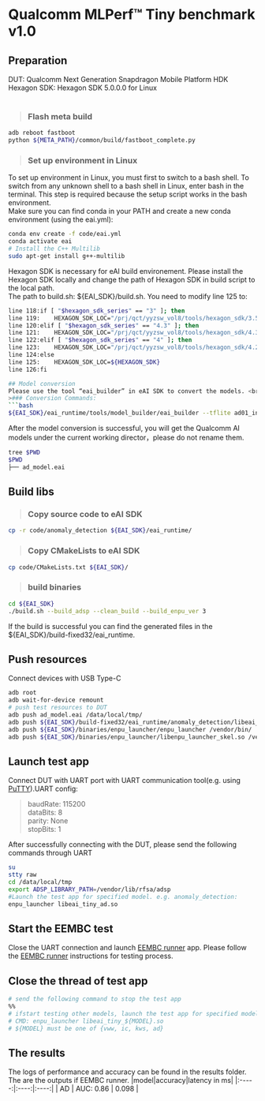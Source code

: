 # Qualcomm MLPerf™ Tiny benchmark v1.0

## Preparation
DUT: Qualcomm Next Generation Snapdragon Mobile Platform HDK<br>
Hexagon SDK: Hexagon SDK 5.0.0.0 for Linux<br>
<br>
>### Flash meta build 
```bash
adb reboot fastboot
python ${META_PATH}/common/build/fastboot_complete.py
```
>### Set up environment in Linux
To set up environment in Linux, you must first to switch to a bash shell. To switch from any unknown shell to a bash shell in Linux, enter bash in the terminal. This step is required because the setup script works in the bash environment.<br>
Make sure you can find conda in your PATH and create a new conda environment (using the eai.yml):
```bash
conda env create -f code/eai.yml
conda activate eai
# Install the C++ Multilib
sudo apt-get install g++-multilib
```
Hexagon SDK is necessary for eAI build environement. Please install the Hexagon SDK locally and change the path of Hexagon SDK in build script to the local path.<br>
The path to build.sh: ${EAI_SDK}/build.sh. You need to modify line 125 to: <br>
```bash
line 118:if [ "$hexagon_sdk_series" == "3" ]; then
line 119:    HEXAGON_SDK_LOC="/prj/qct/yyzsw_vol8/tools/hexagon_sdk/3.5.1"
line 120:elif [ "$hexagon_sdk_series" == "4.3" ]; then
line 121:    HEXAGON_SDK_LOC="/prj/qct/yyzsw_vol8/tools/hexagon_sdk/4.3.0.0"
line 122:elif [ "$hexagon_sdk_series" == "4" ]; then
line 123:    HEXAGON_SDK_LOC="/prj/qct/yyzsw_vol8/tools/hexagon_sdk/4.2.0.2"
line 124:else
line 125:    HEXAGON_SDK_LOC=${HEXAGON_SDK}
line 126:fi

## Model conversion
Please use the tool “eai_builder” in eAI SDK to convert the models. <br>
>### Conversion Commands:
```bash
${EAI_SDK}/eai_runtime/tools/model_builder/eai_builder --tflite ad01_int8.tflite --enable_enpu_ver v3 --output ad_model.eai --enable_legacy_quant 0 --enable_channel_align 1eai  --enable_legacy_quant 0 --enable_channel_align 1
```
After the model conversion is successful, you will get the Qualcomm AI models under the current working director，please do not rename them.<br>
```bash
tree $PWD
$PWD
├── ad_model.eai
```

## Build libs
>### Copy source code to eAI SDK
```bash
cp -r code/anomaly_detection ${EAI_SDK}/eai_runtime/
```
>### Copy CMakeLists to eAI SDK
```bash
cp code/CMakeLists.txt ${EAI_SDK}/
```
>### build binaries
```bash
cd ${EAI_SDK}
./build.sh --build_adsp --clean_build --build_enpu_ver 3
```
If the build is successful you can find the generated files in the ${EAI_SDK}/build-fixed32/eai_runtime.
## Push resources
Connect devices with USB Type-C
```bash
adb root
adb wait-for-device remount
# push test resources to DUT
adb push ad_model.eai /data/local/tmp/
adb push ${EAI_SDK}/build-fixed32/eai_runtime/anomaly_detection/libeai_tiny_ad.so /vendor/lib/rfsa/adsp/
adb push ${EAI_SDK}/binaries/enpu_launcher/enpu_launcher /vendor/bin/
adb push ${EAI_SDK}/binaries/enpu_launcher/libenpu_launcher_skel.so /vendor/lib/rfsa/adsp/
```
## Launch test app
Connect DUT with UART port with UART communication tool(e.g. using [PuTTY](https://www.chiark.greenend.org.uk/~sgtatham/putty/latest.html)).UART config:
> baudRate: 115200<br>
> dataBits: 8<br>
> parity: None<br>
> stopBits: 1<br>

After successfully connecting with the DUT, please send the following commands through UART
```bash
su
stty raw
cd /data/local/tmp
export ADSP_LIBRARY_PATH=/vendor/lib/rfsa/adsp
#Launch the test app for specified model. e.g. anomaly_detection: 
enpu_launcher libeai_tiny_ad.so 
```
## Start the EEMBC test
Close the UART connection and launch [EEMBC runner](https://github.com/eembc/energyrunner/) app. Please follow the [EEMBC runner](https://github.com/eembc/energyrunner/) instructions for testing process.

## Close the thread of test app 
```bash
# send the following command to stop the test app
%%
# ifstart testing other models, launch the test app for specified model.
# CMD: enpu_launcher libeai_tiny_${MODEL}.so 
# ${MODEL} must be one of {vww, ic, kws, ad}
```
## The results
The logs of performance and accuracy can be found in the results folder. The are the outputs if EEMBC runner. 
|model|accuracy|latency in ms|
|:-----:|:----:|:----:|
| AD | AUC: 0.86 | 0.098 |

